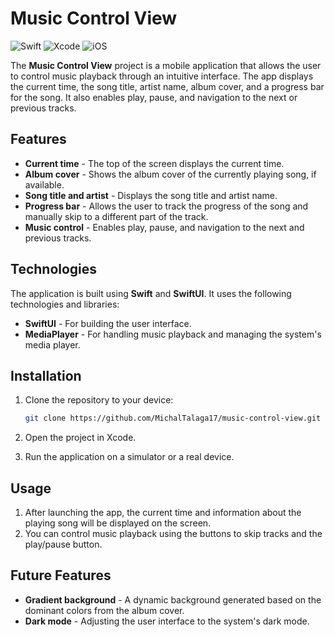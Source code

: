 # Music Control View
![Swift](https://img.shields.io/badge/swift-F54A2A?style=for-the-badge&logo=swift&logoColor=white)
![Xcode](https://img.shields.io/badge/Xcode-007ACC?style=for-the-badge&logo=Xcode&logoColor=white)
![iOS](https://img.shields.io/badge/iOS-000000?style=for-the-badge&logo=ios&logoColor=white)

The **Music Control View** project is a mobile application that allows the user to control music playback through an intuitive interface. The app displays the current time, the song title, artist name, album cover, and a progress bar for the song. It also enables play, pause, and navigation to the next or previous tracks.

## Features

- **Current time** - The top of the screen displays the current time.
- **Album cover** - Shows the album cover of the currently playing song, if available.
- **Song title and artist** - Displays the song title and artist name.
- **Progress bar** - Allows the user to track the progress of the song and manually skip to a different part of the track.
- **Music control** - Enables play, pause, and navigation to the next and previous tracks.

## Technologies

The application is built using **Swift** and **SwiftUI**. It uses the following technologies and libraries:

- **SwiftUI** - For building the user interface.
- **MediaPlayer** - For handling music playback and managing the system's media player.

## Installation

1. Clone the repository to your device:
    ```bash
    git clone https://github.com/MichalTalaga17/music-control-view.git
    ```

2. Open the project in Xcode.

3. Run the application on a simulator or a real device.

## Usage

1. After launching the app, the current time and information about the playing song will be displayed on the screen.
2. You can control music playback using the buttons to skip tracks and the play/pause button.

## Future Features

- **Gradient background** - A dynamic background generated based on the dominant colors from the album cover.
- **Dark mode** - Adjusting the user interface to the system's dark mode.
